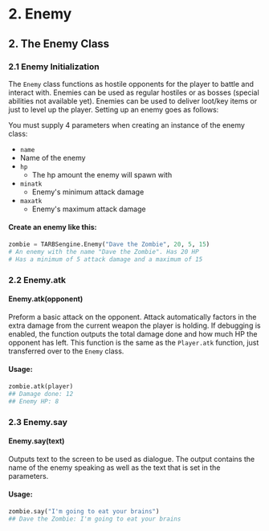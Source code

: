 # 2. Enemy

## 2. The Enemy Class

### 2.1 Enemy Initialization

The `Enemy` class functions as hostile opponents for the player to battle and interact with. Enemies can be used as regular hostiles or as bosses \(special abilities not available yet\). Enemies can be used to deliver loot/key items or just to level up the player. Setting up an enemy goes as follows: 

You must supply 4 parameters when creating an instance of the enemy class:

*  `name`
  * Name of the enemy
* `hp`
  * The hp amount the enemy will spawn with
* `minatk`
  * Enemy's minimum attack damage
* `maxatk`
  * Enemy's maximum attack damage

#### Create an enemy like this:

```python
zombie = TARBSengine.Enemy("Dave the Zombie", 20, 5, 15)
# An enemy with the name "Dave the Zombie". Has 20 HP
# Has a minimum of 5 attack damage and a maximum of 15
```



### 2.2 Enemy.atk

#### Enemy.atk\(opponent\)

Preform a basic attack on the opponent. Attack automatically factors in the extra damage from the current weapon the player is holding. If debugging is enabled, the function outputs the total damage done and how much HP the opponent has left. This function is the same as the `Player.atk` function, just transferred over to the `Enemy` class.

#### Usage:

```python
zombie.atk(player)
## Damage done: 12
## Enemy HP: 8
```

### 

### 2.3 Enemy.say

#### Enemy.say\(text\)

Outputs text to the screen to be used as dialogue. The output contains the name of the enemy speaking as well as the text that is set in the parameters.

####  Usage:

```python
zombie.say("I'm going to eat your brains")
## Dave the Zombie: I'm going to eat your brains
```

